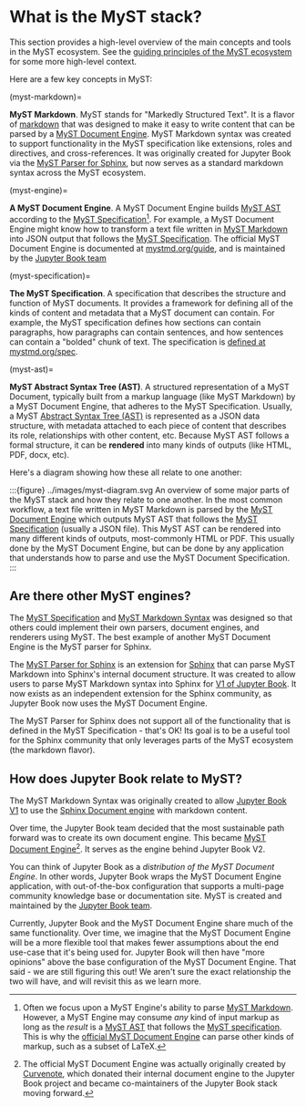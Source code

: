 # What is the MyST stack?

This section provides a high-level overview of the main concepts and tools in the MyST ecosystem. See the [guiding principles of the MyST ecosystem](../guiding-principles.md) for some more high-level context.

Here are a few key concepts in MyST:

(myst-markdown)=

**MyST Markdown**. MyST stands for "Markedly Structured Text". It is a flavor of [markdown](https://en.wikipedia.org/wiki/Markdown) that was designed to make it easy to write content that can be parsed by a [MyST Document Engine](#myst-engine). MyST Markdown syntax was created to support functionality in the MyST specification like extensions, roles and directives, and cross-references. It was originally created for Jupyter Book via the [MyST Parser for Sphinx](https://myst-parser.readthedocs.io), but now serves as a standard markdown syntax across the MyST ecosystem.

(myst-engine)=

**A MyST Document Engine**. A MyST Document Engine builds [MyST AST](#myst-ast) according to the [MyST Specification](#myst-specification)[^myst]. For example, a MyST Document Engine might know how to transform a text file written in [MyST Markdown](#myst-markdown) into JSON output that follows the [MyST Specification](#myst-spec). The official MyST Document Engine is documented at [mystmd.org/guide](https://mystmd.org/guide), and is maintained by the [Jupyter Book team](https://compass.jupyterbook.org)

[^myst]: Often we focus upon a MyST Engine's ability to parse [MyST Markdown](#myst-markdown). However, a MyST Engine may consume _any_ kind of input markup as long as the _result_ is a [MyST AST](#myst-ast) that follows the [MyST specification](#myst-spec). This is why the [official MyST Document Engine](https://mystmd.org) can parse other kinds of markup, such as a subset of LaTeX.

(myst-specification)=

**The MyST Specification**. A specification that describes the structure and function of MyST documents. It provides a framework for defining all of the kinds of content and metadata that a MyST document can contain. For example, the MyST specification defines how sections can contain paragraphs, how paragraphs can contain sentences, and how sentences can contain a "bolded" chunk of text. The specification is [defined at mystmd.org/spec](xref:spec#overview).

(myst-ast)=

**MyST Abstract Syntax Tree (AST)**. A structured representation of a MyST Document, typically built from a markup language (like MyST Markdown) by a MyST Document Engine, that adheres to the MyST Specification. Usually, a MyST [Abstract Syntax Tree (AST)](wiki:Abstract_syntax_tree) is represented as a JSON data structure, with metadata attached to each piece of content that describes its role, relationships with other content, etc. Because MyST AST follows a formal structure, it can be **rendered** into many kinds of outputs (like HTML, PDF, docx, etc).

Here's a diagram showing how these all relate to one another:

:::{figure} ../images/myst-diagram.svg
An overview of some major parts of the MyST stack and how they relate to one another.
In the most common workflow, a text file written in MyST Markdown is parsed by the [MyST Document Engine](https://mystmd.org/guide) which outputs MyST AST that follows the [MyST Specification](https://mystmd.org/spec) (usually a JSON file). This MyST AST can be rendered into many different kinds of outputs, most-commonly HTML or PDF. This usually done by the MyST Document Engine, but can be done by any application that understands how to parse and use the MyST Document Specification.
:::

## Are there other MyST engines?

The [MyST Specification](https://mystmd.org/spec) and [MyST Markdown Syntax](https://mystmd.org/guide) was designed so that others could implement their own parsers, document engines, and renderers using MyST. The best example of another MyST Document Engine is the MyST parser for Sphinx.

The [MyST Parser for Sphinx](https://myst-parser.readthedocs.io) is an extension for [Sphinx](https://sphinx-doc.org) that can parse MyST Markdown into Sphinx's internal document structure. It was created to allow users to parse MyST Markdown syntax into Sphinx for [V1 of Jupyter Book](https://jupyterbook.org). It now exists as an independent extension for the Sphinx community, as Jupyter Book now uses the MyST Document Engine.

The MyST Parser for Sphinx does not support all of the functionality that is defined in the MyST Specification - that's OK! Its goal is to be a useful tool for the Sphinx community that only leverages parts of the MyST ecosystem (the markdown flavor).

## How does Jupyter Book relate to MyST?

The MyST Markdown Syntax was originally created to allow [Jupyter Book V1](https://jupyterbook.org) to use the [Sphinx Document engine](https://sphinx-doc.org) with markdown content.

Over time, the Jupyter Book team decided that the most sustainable path forward was to create its own document engine. This became [MyST Document Engine](https://mystmd.org/guide)[^cn]. It serves as the engine behind Jupyter Book V2.

You can think of Jupyter Book as a _distribution of the MyST Document Engine_. In other words, Jupyter Book wraps the MyST Document Engine application, with out-of-the-box configuration that supports a multi-page community knowledge base or documentation site. MyST is created and maintained by the [Jupyter Book team](https://compass.jupyterbook.org).

Currently, Jupyter Book and the MyST Document Engine share much of the same functionality. Over time, we imagine that the MyST Document Engine will be a more flexible tool that makes fewer assumptions about the end use-case that it's being used for. Jupyter Book will then have "more opinions" above the base configuration of the MyST Document Engine. That said - we are still figuring this out! We aren't sure the exact relationship the two will have, and will revisit this as we learn more.

[^cn]: The official MyST Document Engine was actually originally created by [Curvenote](https://curvenote.com), which donated their internal document engine to the Jupyter Book project and became co-maintainers of the Jupyter Book stack moving forward.